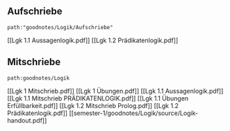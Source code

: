 ## Aufschriebe
```expander
path:"goodnotes/Logik/Aufschriebe"
```
[[Lgk 1.1 Aussagenlogik.pdf]]
[[Lgk 1.2 Prädikatenlogik.pdf]]

## Mitschriebe
```expander
path:goodnotes/Logik
```
[[Lgk 1 Mitschrieb.pdf]]
[[Lgk 1 Übungen.pdf]]
[[Lgk 1.1 Aussagenlogik.pdf]]
[[Lgk 1.1 Mitschrieb PRÄDIKATENLOGIK.pdf]]
[[Lgk 1.1 Übungen Erfüllbarkeit.pdf]]
[[Lgk 1.2 Mitschrieb Prolog.pdf]]
[[Lgk 1.2 Prädikatenlogik.pdf]]
[[semester-1/goodnotes/Logik/source/Logik-handout.pdf]]